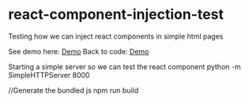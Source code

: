 # react-component-injection-test
Testing how we can inject react components in simple html pages

See demo here: [Demo](https://www.goempirical.com/pocs/react/inject-components-into-html/dist/)
Back to code: [Demo](https://github.com/goempirical/pocs)


Starting a simple server so we can test the react component
python -m SimpleHTTPServer 8000

//Generate the bundled js
npm run build
